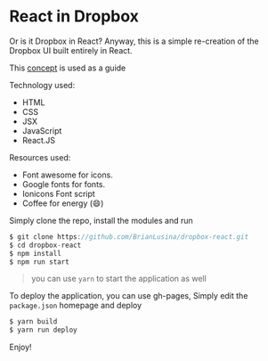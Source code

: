 # React in Dropbox

Or is it Dropbox in React? Anyway, this is a simple re-creation of the Dropbox UI built entirely in React.

This [concept](./art/dropbox.jpeg) is used as a guide

Technology used:
+ HTML
+ CSS
+ JSX
+ JavaScript
+ React.JS

Resources used:
+ Font awesome for icons.
+ Google fonts for fonts.
+ Ionicons Font script
+ Coffee for energy (:smile:)

Simply clone the repo, install the modules and run
``` javascript
$ git clone https://github.com/BrianLusina/dropbox-react.git
$ cd dropbox-react
$ npm install
$ npm run start
```
> you can use `yarn` to start the application as well

To deploy the application, you can use gh-pages, Simply edit the `package.json` homepage and deploy

``` javascript
$ yarn build
$ yarn run deploy
```

Enjoy!